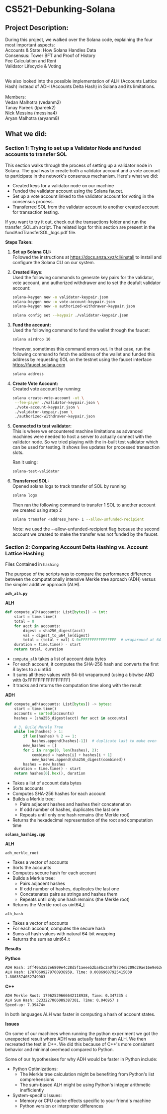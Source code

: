# CS521-Debunking-Solana

## Project Description:

During this project, we walked over the Solana code, explaining the four most important aspects: <br />
Accounts & State: How Solana Handles Data <br />
Consensus: Tower BFT and Proof of History <br />
Fee Calculation and Rent <br />
Validator Lifecycle & Voting <br /> <br />

We also looked into the possible implementation of ALH (Accounts Lattice Hash) instead of ADH (Accounts Delta Hash) in Solana and its limitations. <br /> <br />
Members:<br />
Vedan Malhotra (vedanm2)<br />
Tanay Pareek (tpareek2)<br />
Nick Messina (messina4)<br />
Aryan Malhotra (aryanm8)<br />

## What we did:

### Section 1: **Trying to set up a Validator Node and funded accounts to transfer SOL**

This section walks through the process of setting up a validator node in Solana. The goal was to create both a validator account and a vote account to participate in the network's consensus mechanism. Here's what we did:

- Created keys for a validator node on our machine
- Funded the validator account using the Solana faucet.
- Set up a vote account linked to the validator account for voting in the consensus process.
- Transferred SOL from the validator account to another created account for transaction testing.

If you want to try it out, check out the transactions folder and run the transfer_SOL.sh script. The related logs for this section are present in the fundAndTransferSOL_logs.pdf file.

**Steps Taken:**

1. **Set up Solana CLI:**  
   Followed the instructions at https://docs.anza.xyz/cli/install to install and configure the Solana CLI on our system.

2. **Created Keys:**  
   Used the following commands to generate key pairs for the validator, vote account, and authorized withdrawer and to set the deafult validator account:
   ```bash
   solana-keygen new -o validator-keypair.json
   solana-keygen new -o vote-account-keypair.json
   solana-keygen new -o authorized-withdrawer-keypair.json
   ```
   ```bash
   solana config set --keypair ./validator-keypair.json
   ```
3. **Fund the account:**  
   Used the following command to fund the wallet through the faucet:

   ```bash
   solana airdrop 10
   ```

   However, sometimes this command errors out. In that case, run the following command to fetch the address of the wallet and funded this address by requesting SOL on the testnet using the faucet interface
   https://faucet.solana.com

   ```bash
   solana address
   ```

4. **Create Vote Account:**  
   Created vote account by running:

   ```bash
   solana create-vote-account -ut \
    --fee-payer ./validator-keypair.json \
    ./vote-account-keypair.json \
    ./validator-keypair.json \
    ./authorized-withdrawer-keypair.json
   ```

5. **Connected to test validator:**  
   This is where we encountered machine limitations as advanced machines were needed to host a server to actually connect with the validator node. So we tried playing with the in-built test validator which can be used for testing. It shows live updates for processed transaction slots.

   Ran it using:

   ```bash
   solana-test-validator
   ```

6. **Transferred SOL:**  
   Opened solana logs to track transfer of SOL by running
   ```bash
   solana logs
   ```
   Then ran the following command to transfer 1 SOL to another account we created using step 2
   ```bash
   solana transfer <address_here> 1 --allow-unfunded-recipient
   ```
   Note: we used the --allow-unfunded-recipient flag because the second account we created to make the transfer was not funded by the faucet.

### Section 2: **Comparing Account Delta Hashing vs. Account Lattice Hashing**

Files Contained in `hashing`

The purpose of the scripts was to compare the performance difference between the computationally intensive Merkle tree aproach (ADH) versus the simpler additive approach (ALH).

**`adh_alh.py`**

**ALH**

```python
def compute_alh(accounts: List[bytes]) -> int:
    start = time.time()
    total = 0
    for acct in accounts:
        digest = sha256_digest(acct)
        val = digest_to_u64_le(digest)
        total = (total + val) & 0xFFFFFFFFFFFFFFFF  # wraparound at 64 bits
    duration = time.time() - start
    return total, duration
```

- `compute_alh` takes a list of account data bytes
- For each account, it computes the SHA-256 hash and converts the first 8 bytes to a uint64
- It sums all these values with 64-bit wraparound (using a bitwise AND with 0xFFFFFFFFFFFFFFFF)
- It tracks and returns the computation time along with the result

**ADH**

```python
def compute_adh(accounts: List[bytes]) -> bytes:
    start = time.time()
    accounts = sorted(accounts)
    hashes = [sha256_digest(acct) for acct in accounts]

    # 3. Build Merkle Tree
    while len(hashes) > 1:
        if len(hashes) % 2 == 1:
            hashes.append(hashes[-1])  # duplicate last to make even
        new_hashes = []
        for i in range(0, len(hashes), 2):
            combined = hashes[i] + hashes[i + 1]
            new_hashes.append(sha256_digest(combined))
        hashes = new_hashes
    duration = time.time() - start
    return hashes[0].hex(), duration
```

- Takes a list of account data bytes
- Sorts accounts
- Computes SHA-256 hashes for each account
- Builds a Merkle tree:
  - Pairs adjacent hashes and hashes their concatenation
  - If odd number of hashes, duplicates the last one
  - Repeats until only one hash remains (the Merkle root)
- Returns the hexadecimal representation of the root and computation time

**`solana_hashing.cpp`**

**ALH**

`adh_merkle_root`

- Takes a vector of accounts
- Sorts the accounts
- Computes secure hash for each account
- Builds a Merkle tree:
  - Pairs adjacent hashes
  - If odd number of hashes, duplicates the last one
  - Concatenates pairs as strings and hashes them
  - Repeats until only one hash remains (the Merkle root)
- Returns the Merkle root as uint64_t

`alh_hash`

- Takes a vector of accounts
- For each account, computes the secure hash
- Sums all hash values with natural 64-bit wrapping
- Returns the sum as uint64_t

**Results**

**Python**

```bash
ADH Hash: 3ff40a3a52e6809e4c28d5f1aeeeb2ba8bc2a0f8734e5209d29ae16e9e63ca54, Time: 0.016403913497924805
ALH Hash: 17870609279760938959, Time: 0.00869607925415039
1.8863574052749903
```

**C++**

```bash
ADH Merkle Root: 17962529666642118938, Time: 0.347235 s
ALH Sum Hash: 3233227066089387301, Time: 0.046957 s
Speed-up: 7.39474×
```

In both languages ALH was faster in computing a hash of account states.

**Issues**

On some of our machines when running the python experiment we got the unexpected result where ADH was actually faster than ALH. We then recreated the test in C++. We did this because of C++'s more consistent behavior and minimal overhead compared to Python.

Some of our hypothesises for why ADH would be faster in Python include:

- Python Optimizations:
  - The Merkle tree calculation might be benefiting from Python's list comprehensions
  - The sum-based ALH might be using Python's integer arithmetic inefficiently
- System-specific Issues:
  - Memory or CPU cache effects specific to your friend's machine
  - Python version or interpreter differences
